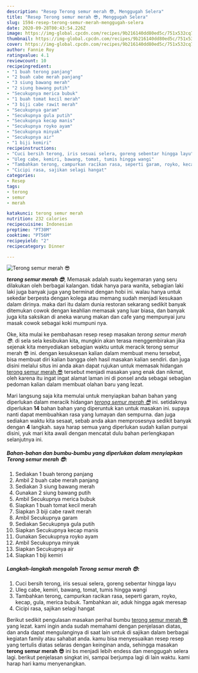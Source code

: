 ```yaml
---
description: "Resep Terong semur merah 😎, Menggugah Selera"
title: "Resep Terong semur merah 😎, Menggugah Selera"
slug: 1594-resep-terong-semur-merah-menggugah-selera
date: 2020-09-28T00:43:54.226Z
image: https://img-global.cpcdn.com/recipes/9b216140dd80ed5c/751x532cq70/terong-semur-merah-😎-foto-resep-utama.jpg
thumbnail: https://img-global.cpcdn.com/recipes/9b216140dd80ed5c/751x532cq70/terong-semur-merah-😎-foto-resep-utama.jpg
cover: https://img-global.cpcdn.com/recipes/9b216140dd80ed5c/751x532cq70/terong-semur-merah-😎-foto-resep-utama.jpg
author: Fannie Roy
ratingvalue: 4.1
reviewcount: 10
recipeingredient:
- "1 buah terong panjang"
- "2 buah cabe merah panjang"
- "3 siung bawang merah"
- "2 siung bawang putih"
- "Secukupnya merica bubuk"
- "1 buah tomat kecil merah"
- "3 biji cabe rawit merah"
- "Secukupnya garam"
- "Secukupnya gula putih"
- "Secukupnya kecap manis"
- "Secukupnya royko ayam"
- "Secukupnya minyak"
- "Secukupnya air"
- "1 biji kemiri"
recipeinstructions:
- "Cuci bersih terong, iris sesuai selera, goreng sebentar hingga layu"
- "Uleg cabe, kemiri, bawang, tomat, tumis hingga wangi"
- "Tambahkan terong, campurkan racikan rasa, seperti garam, royko, kecap, gula, merica bubuk. Tambahkan air, aduk hingga agak meresap"
- "Cicipi rasa, sajikan selagi hangat"
categories:
- Resep
tags:
- terong
- semur
- merah

katakunci: terong semur merah 
nutrition: 232 calories
recipecuisine: Indonesian
preptime: "PT30M"
cooktime: "PT56M"
recipeyield: "2"
recipecategory: Dinner

---
```



![Terong semur merah 😎](https://img-global.cpcdn.com/recipes/9b216140dd80ed5c/751x532cq70/terong-semur-merah-😎-foto-resep-utama.jpg)

<b><i>terong semur merah 😎</i></b>, Memasak adalah suatu kegemaran yang seru dilakukan oleh berbagai kalangan. tidak hanya para wanita, sebagian laki laki juga banyak juga yang berminat dengan hobi ini. walau hanya untuk sekedar berpesta dengan kolega atau memang sudah menjadi kesukaan dalam dirinya. maka dari itu dalam dunia restoran sekarang sedikit banyak ditemukan cowok dengan keahlian memasak yang luar biasa, dan banyak juga kita saksikan di aneka warung makan dan cafe yang mempunyai juru masak cowok sebagai koki mumpuni nya.



Oke, kita mulai ke pembahasan resep resep masakan <i>terong semur merah 😎</i>. di sela sela kesibukan kita, mungkin akan terasa menggembirakan jika sejenak kita menyediakan sebagian waktu untuk meracik terong semur merah 😎 ini. dengan kesuksesan kalian dalam membuat menu tersebut, bisa membuat diri kalian bangga oleh hasil masakan kalian sendiri. dan juga disini melalui situs ini anda akan dapat rujukan untuk memasak hidangan <u>terong semur merah 😎</u> tersebut menjadi masakan yang enak dan nikmat, oleh karena itu ingat ingat alamat laman ini di ponsel anda sebagai sebagian pedoman kalian dalam membuat olahan baru yang lezat.


Mari langsung saja kita memulai untuk menyiapkan bahan bahan yang diperlukan dalam meracik hidangan <u><i>terong semur merah 😎</i></u> ini. setidaknya diperlukan <b>14</b> bahan bahan yang diperuntuk kan untuk masakan ini. supaya nanti dapat membuahkan rasa yang lumayan dan sempurna. dan juga sediakan waktu kita sesaat, sebab anda akan memprosesnya sedikit banyak dengan <b>4</b> langkah. saya harap semua yang diperlukan sudah kalian punyai disini, yuk mari kita awali dengan mencatat dulu bahan perlengkapan selanjutnya ini.

<!--inarticleads1-->

##### Bahan-bahan dan bumbu-bumbu yang diperlukan dalam menyiapkan Terong semur merah 😎:

1. Sediakan 1 buah terong panjang
1. Ambil 2 buah cabe merah panjang
1. Sediakan 3 siung bawang merah
1. Gunakan 2 siung bawang putih
1. Ambil Secukupnya merica bubuk
1. Siapkan 1 buah tomat kecil merah
1. Siapkan 3 biji cabe rawit merah
1. Ambil Secukupnya garam
1. Sediakan Secukupnya gula putih
1. Siapkan Secukupnya kecap manis
1. Gunakan Secukupnya royko ayam
1. Ambil Secukupnya minyak
1. Siapkan Secukupnya air
1. Siapkan 1 biji kemiri




<!--inarticleads2-->

##### Langkah-langkah mengolah Terong semur merah 😎:

1. Cuci bersih terong, iris sesuai selera, goreng sebentar hingga layu
1. Uleg cabe, kemiri, bawang, tomat, tumis hingga wangi
1. Tambahkan terong, campurkan racikan rasa, seperti garam, royko, kecap, gula, merica bubuk. Tambahkan air, aduk hingga agak meresap
1. Cicipi rasa, sajikan selagi hangat




Berikut sedikit pengulasan masakan perihal bumbu <u>terong semur merah 😎</u> yang lezat. kami ingin anda sudah memahami dengan penjelasan diatas, dan anda dapat mengulanginya di saat lain untuk di sajikan dalam berbagai kegiatan family atau sahabat anda. kamu bisa menyesuaikan resep resep yang tertulis diatas selaras dengan keinginan anda, sehingga masakan <b>terong semur merah 😎</b> ini bs menjadi lebih endess dan menggugah selera lagi. berikut penjelasan singkat ini, sampai berjumpa lagi di lain waktu. kami harap hari kamu menyenangkan.
